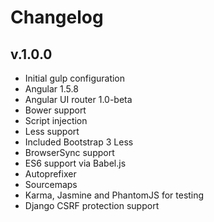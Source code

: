 # Changelog

## v.1.0.0
- Initial gulp configuration
- Angular 1.5.8
- Angular UI router 1.0-beta
- Bower support
- Script injection
- Less support
- Included Bootstrap 3 Less
- BrowserSync support
- ES6 support via Babel.js
- Autoprefixer
- Sourcemaps
- Karma, Jasmine and PhantomJS for testing
- Django CSRF protection support